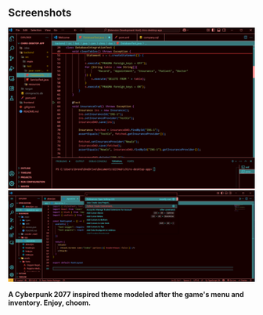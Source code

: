 ## Screenshots

![Screenshot1](images/screen1.png)
![Screenshot2](images/screen2.png)

**A Cyberpunk 2077 inspired theme modeled after the game's menu and inventory. Enjoy, choom.**
